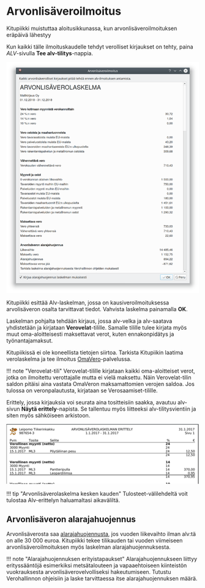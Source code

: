 # Arvonlisäveroilmoitus

Kitupiikki muistuttaa aloitusikkunassa, kun arvonlisäveroilmoituksen eräpäivä lähestyy

Kun kaikki tälle ilmoituskaudelle tehdyt verolliset kirjaukset on tehty, paina *ALV*-sivulla **Tee alv-tilitys**-nappia.

![](alvlaskelma.png)

Kitupiikki esittää Alv-laskelman, jossa on kausiveroilmoituksessa arvolisäveron osalta tarvittavat tiedot. Vahvista laskelma painamalla **OK**.

Laskelman pohjalta tehdään kirjaus, jossa alv-velka ja alv-saatava yhdistetään ja kirjataan **Verovelat**-tilille. Samalle tilille tulee kirjata myös muut oma-aloitteisesti maksettavat verot, kuten ennakonpidätys ja työnantajamaksut.

Kitupiikissä ei ole koneellista tietojen siirtoa. Tarkista Kitupiikin laatima verolaskelma ja tee ilmoitus [OmaVero](https://www.vero.fi/sahkoiset-asiointipalvelut/omavero/)-palvelussa.

!!! note "Verovelat-tili"
    Verovelat-tilille kirjataan kaikki oma-aloitteiset verot, jotka on ilmoitettu verottajalle mutta ei vielä maksettu. Näin Verovelat-tilin saldon pitäisi aina vastata OmaVeron maksamattomien verojen saldoa. Jos tulossa on veronpalautusta, kirjataan se Verosaamiset-tilille.

Erittely, jossa kirjauksia voi seurata aina tositteisiin saakka, avautuu alv-sivun **Näytä erittely**-napista. Se tallentuu myös liitteeksi alv-tilitysvientiin ja siten myös sähköiseen arkistoon.

![](erittely.png)

!!! tip "Arvonlisäverolaskelma kesken kauden"
    Tulosteet-välilehdeltä voit tulostaa Alv-erittelyn haluamaltasi aikaväliltä.

## Arvonlisäveron alarajahuojennus

Arvonlisäverosta saa [alarajahuojennusta](https://www.vero.fi/yritykset-ja-yhteisot/tietoa-yritysverotuksesta/arvonlisaverotus/arvonlisaveron_alarajahuojennu/), jos vuoden liikevaihto ilman alv:tä on alle 30 000 euroa. Kitupiikki tekee tilikauden tai vuoden viimeiseen arvonlisäveroilmoituksen myös laskelman alarajahuojennuksesta.

!!! note "Alarajahuojennuksen erityistapaukset"
    Alarajahuojennukseen liittyy erityssääntöjä esimerkiksi metsätalouteen ja vapaaehtoiseen kiinteistön vuokrauksesta arvonlisäverovelvolliseksi hakeutumiseen. Tutustu Verohallinnon ohjeisiin ja laske tarvittaessa itse alarajahuojennuksen määrä.
